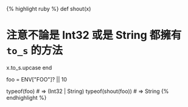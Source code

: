 {% highlight ruby %}
def shout(x)
  # 注意不論是 Int32 或是 String 都擁有 `to_s` 的方法
  x.to_s.upcase
end

foo = ENV["FOO"]? || 10

typeof(foo) # => (Int32 | String)
typeof(shout(foo)) # => String
{% endhighlight %}
